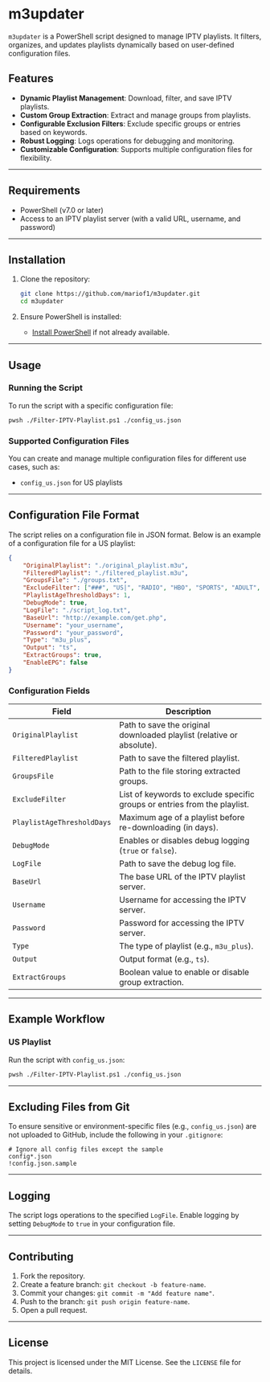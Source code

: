 
# m3updater

`m3updater` is a PowerShell script designed to manage IPTV playlists. It filters, organizes, and updates playlists dynamically based on user-defined configuration files.

## Features

- **Dynamic Playlist Management**: Download, filter, and save IPTV playlists.
- **Custom Group Extraction**: Extract and manage groups from playlists.
- **Configurable Exclusion Filters**: Exclude specific groups or entries based on keywords.
- **Robust Logging**: Logs operations for debugging and monitoring.
- **Customizable Configuration**: Supports multiple configuration files for flexibility.

---

## Requirements

- PowerShell (v7.0 or later)
- Access to an IPTV playlist server (with a valid URL, username, and password)

---

## Installation

1. Clone the repository:
   ```bash
   git clone https://github.com/mariof1/m3updater.git
   cd m3updater
   ```

2. Ensure PowerShell is installed:
   - [Install PowerShell](https://learn.microsoft.com/en-us/powershell/scripting/install/installing-powershell) if not already available.

---

## Usage

### Running the Script
To run the script with a specific configuration file:
```bash
pwsh ./Filter-IPTV-Playlist.ps1 ./config_us.json
```

### Supported Configuration Files
You can create and manage multiple configuration files for different use cases, such as:
- `config_us.json` for US playlists

---

## Configuration File Format

The script relies on a configuration file in JSON format. Below is an example of a configuration file for a US playlist:

```json
{
    "OriginalPlaylist": "./original_playlist.m3u",
    "FilteredPlaylist": "./filtered_playlist.m3u",
    "GroupsFile": "./groups.txt",
    "ExcludeFilter": ["###", "US|", "RADIO", "HBO", "SPORTS", "ADULT", "PPV"],
    "PlaylistAgeThresholdDays": 1,
    "DebugMode": true,
    "LogFile": "./script_log.txt",
    "BaseUrl": "http://example.com/get.php",
    "Username": "your_username",
    "Password": "your_password",
    "Type": "m3u_plus",
    "Output": "ts",
    "ExtractGroups": true,
    "EnableEPG": false
}
```

### Configuration Fields
| Field                   | Description                                                                                      |
|-------------------------|--------------------------------------------------------------------------------------------------|
| `OriginalPlaylist`      | Path to save the original downloaded playlist (relative or absolute).                           |
| `FilteredPlaylist`      | Path to save the filtered playlist.                                                             |
| `GroupsFile`            | Path to the file storing extracted groups.                                                      |
| `ExcludeFilter`         | List of keywords to exclude specific groups or entries from the playlist.                       |
| `PlaylistAgeThresholdDays` | Maximum age of a playlist before re-downloading (in days).                                     |
| `DebugMode`             | Enables or disables debug logging (`true` or `false`).                                          |
| `LogFile`               | Path to save the debug log file.                                                                |
| `BaseUrl`               | The base URL of the IPTV playlist server.                                                       |
| `Username`              | Username for accessing the IPTV server.                                                        |
| `Password`              | Password for accessing the IPTV server.                                                        |
| `Type`                  | The type of playlist (e.g., `m3u_plus`).                                                        |
| `Output`                | Output format (e.g., `ts`).                                                                     |
| `ExtractGroups`         | Boolean value to enable or disable group extraction.                                            |

---

## Example Workflow

### US Playlist
Run the script with `config_us.json`:
```bash
pwsh ./Filter-IPTV-Playlist.ps1 ./config_us.json
```

---

## Excluding Files from Git
To ensure sensitive or environment-specific files (e.g., `config_us.json`) are not uploaded to GitHub, include the following in your `.gitignore`:

```gitignore
# Ignore all config files except the sample
config*.json
!config.json.sample
```

---

## Logging
The script logs operations to the specified `LogFile`. Enable logging by setting `DebugMode` to `true` in your configuration file.

---

## Contributing
1. Fork the repository.
2. Create a feature branch: `git checkout -b feature-name`.
3. Commit your changes: `git commit -m "Add feature name"`.
4. Push to the branch: `git push origin feature-name`.
5. Open a pull request.

---

## License
This project is licensed under the MIT License. See the `LICENSE` file for details.
